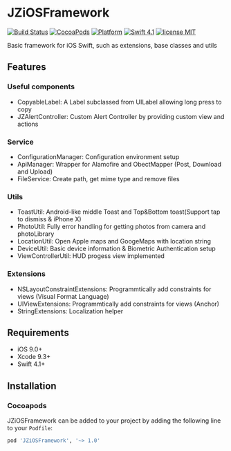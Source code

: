 # JZiOSFramework

[![Build Status](https://travis-ci.org/zjfjack/JZiOSFramework.svg?branch=master)](https://travis-ci.org/zjfjack/JZiOSFramework)
[![CocoaPods](https://img.shields.io/cocoapods/v/JZiOSFramework.svg)](https://cocoapods.org/pods/JZiOSFramework)
[![Platform](https://img.shields.io/cocoapods/p/JZiOSFramework.svg?style=flat)](https://github.com/zjfjack/JZiOSFramework)
[![Swift 4.1](https://img.shields.io/badge/Swift-4.1-orange.svg?style=flat)](https://developer.apple.com/swift/)
[![license MIT](https://img.shields.io/cocoapods/l/JZiOSFramework.svg)](http://opensource.org/licenses/MIT)

Basic framework for iOS Swift, such as extensions, base classes and utils

## Features

### Useful components

- CopyableLabel: A Label subclassed from UILabel allowing long press to copy
- JZAlertController: Custom Alert Controller by providing custom view and actions

### Service

- ConfigurationManager: Configuration environment setup
- ApiManager: Wrapper for Alamofire and ObectMapper (Post, Download and Upload)
- FileService: Create path, get mime type and remove files

### Utils

- ToastUtil: Android-like middle Toast and Top&Bottom toast(Support tap to dismiss & iPhone X)
- PhotoUtil: Fully error handling for getting photos from camera and photoLibrary
- LocationUtil: Open Apple maps and GoogeMaps with location string
- DeviceUtil: Basic device information & Biometric Authentication setup
- ViewControllerUtil: HUD progess view implemented

### Extensions

- NSLayoutConstraintExtensions: Programmtically add constraints for views (Visual Format Language)
- UIViewExtensions: Programmtically add constraints for views (Anchor)
- StringExtensions: Localization helper

## Requirements

- iOS 9.0+
- Xcode 9.3+
- Swift 4.1+

## Installation

### Cocoapods
JZiOSFramework can be added to your project by adding the following line to your `Podfile`:

```ruby
pod 'JZiOSFramework', '~> 1.0'
```
